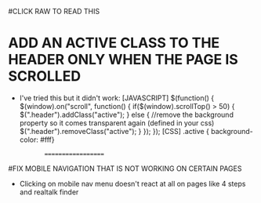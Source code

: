 #CLICK RAW TO READ THIS

# ADD AN ACTIVE CLASS TO THE HEADER ONLY WHEN THE PAGE IS SCROLLED
  - I've tried this but it didn't work: 
              [JAVASCRIPT]
                            $(function() {
                                $(window).on("scroll", function() {
                                    if($(window).scrollTop() > 50) {
                                        $(".header").addClass("active");
                                    } else {
                                        //remove the background property so it comes transparent again (defined in your css)
                                       $(".header").removeClass("active");
                                    }
                                });
                            });
               [CSS]
                          .active { background-color: #fff}

     
               =================

#FIX MOBILE NAVIGATION THAT IS NOT WORKING ON CERTAIN PAGES
  - Clicking on mobile nav menu doesn't react at all on pages like 4 steps and realtalk finder
